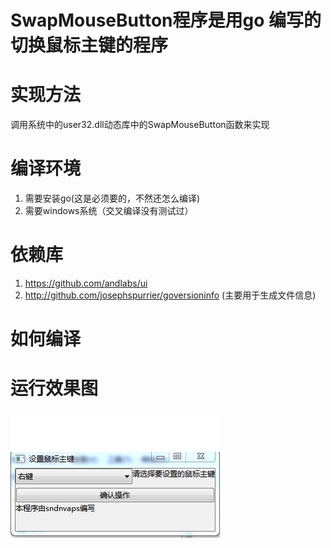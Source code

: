 # SwapMouseButton程序是用go 编写的切换鼠标主键的程序

# 实现方法
 调用系统中的user32.dll动态库中的SwapMouseButton函数来实现

# 编译环境
 1. 需要安装go(这是必须要的，不然还怎么编译)
 2. 需要windows系统（交叉编译没有测试过）

# 依赖库
 1. https://github.com/andlabs/ui
 2. http://github.com/josephspurrier/goversioninfo (主要用于生成文件信息)
 
# 如何编译


# 运行效果图


![pic1](./pic/pic1.jpg)